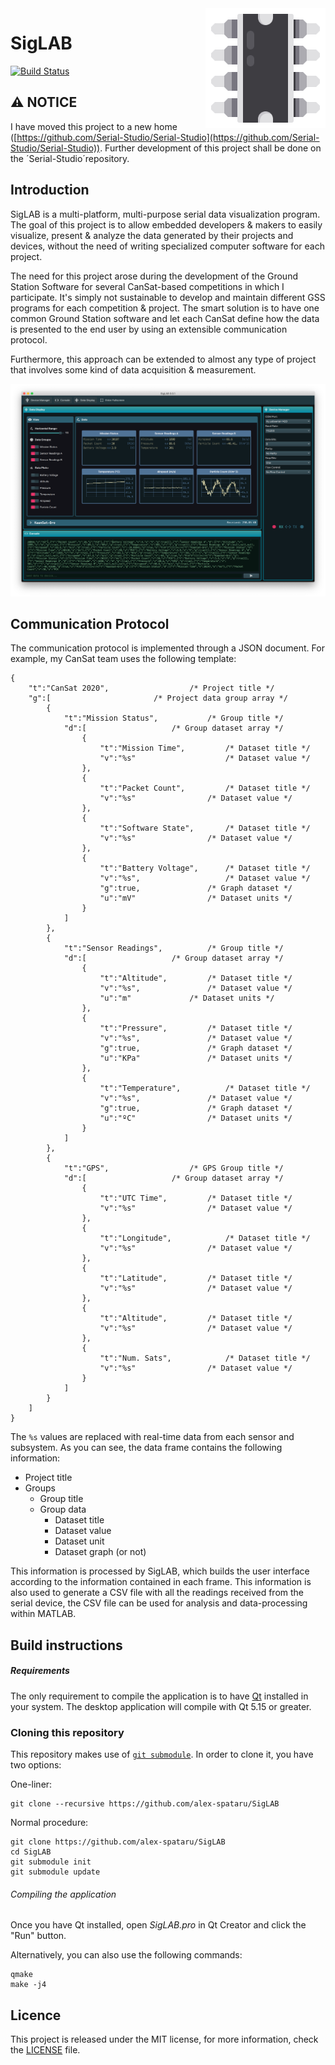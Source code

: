 <a href="#">
    <img width="192px" height="192px" src="doc/icon.png" align="right" />
</a>

# SigLAB

[![Build Status](https://api.travis-ci.org/alex-spataru/SigLAB.svg?branch=master)](https://travis-ci.org/alex-spataru/SigLAB)

## :warning: NOTICE

I have moved this project to a new home ([https://github.com/Serial-Studio/Serial-Studio](https://github.com/Serial-Studio/Serial-Studio)). Further development of this project shall be done on the ´Serial-Studio´repository.

## Introduction

SigLAB is a multi-platform, multi-purpose serial data visualization program. The goal of this project is to allow embedded developers & makers to easily visualize, present & analyze the data generated by their projects and devices, without the need of writing specialized computer software for each project.

The need for this project arose during the development of the Ground Station Software for several CanSat-based competitions in which I participate. It's simply not sustainable to develop and maintain different GSS programs for each competition & project. The smart solution is to have one common Ground Station software and let each CanSat define how the data is presented to the end user by using an extensible communication protocol.

Furthermore, this approach can be extended to almost any type of project that involves some kind of data acquisition & measurement.

![Screenshot](doc/screenshot.png)

## Communication Protocol

The communication protocol is implemented through a JSON document. For example, my CanSat team uses the following template:

```
{
    "t":"CanSat 2020",					/* Project title */
    "g":[						/* Project data group array */
        {
            "t":"Mission Status",			/* Group title */
            "d":[					/* Group dataset array */
                {
                    "t":"Mission Time",			/* Dataset title */
                    "v":"%s"			        /* Dataset value */
                },
                {
                    "t":"Packet Count",			/* Dataset title */
                    "v":"%s"				/* Dataset value */
                },
                {
                    "t":"Software State",		/* Dataset title */
                    "v":"%s"				/* Dataset value */
                },
                {
                    "t":"Battery Voltage",		/* Dataset title */
                    "v":"%s",			        /* Dataset value */
                    "g":true,				/* Graph dataset */
                    "u":"mV"				/* Dataset units */
                }
            ]
        },
        {
            "t":"Sensor Readings",			/* Group title */
            "d":[					/* Group dataset array */
                {	
                    "t":"Altitude",			/* Dataset title */
                    "v":"%s",				/* Dataset value */
                    "u":"m"				/* Dataset units */
                },
                {
                    "t":"Pressure",			/* Dataset title */
                    "v":"%s",				/* Dataset value */
                    "g":true,				/* Graph dataset */
                    "u":"KPa"				/* Dataset units */
                },
                {
                    "t":"Temperature",			/* Dataset title */
                    "v":"%s",				/* Dataset value */
                    "g":true,				/* Graph dataset */
                    "u":"ºC"				/* Dataset units */
                }
            ]
        },
        {
            "t":"GPS",					/* GPS Group title */
            "d":[					/* Group dataset array */
                {
                    "t":"UTC Time",			/* Dataset title */
                    "v":"%s"				/* Dataset value */
                },
                {
                    "t":"Longitude",			/* Dataset title */
                    "v":"%s"				/* Dataset value */
                },
                {
                    "t":"Latitude",			/* Dataset title */
                    "v":"%s"				/* Dataset value */
                },
                {
                    "t":"Altitude",			/* Dataset title */
                    "v":"%s"				/* Dataset value */
                },
                {
                    "t":"Num. Sats",			/* Dataset title */
                    "v":"%s"				/* Dataset value */
                }
            ]
        }
    ]
}
```
    
The `%s` values are replaced with real-time data from each sensor and subsystem. As you can see, the data frame contains the following information:

- Project title
- Groups
  - Group title
  - Group data
    - Dataset title
    - Dataset value
    - Dataset unit
    - Dataset graph (or not)
    
This information is processed by SigLAB, which builds the user interface according to the information contained in each frame. This information is also used to generate a CSV file with all the readings received from the serial device, the CSV file can be used for analysis and data-processing within MATLAB.

## Build instructions

##### Requirements

The only requirement to compile the application is to have [Qt](http://www.qt.io/download-open-source/) installed in your system. The desktop application will compile with Qt 5.15 or greater.

### Cloning this repository

This repository makes use of [`git submodule`](https://git-scm.com/docs/git-submodule). In order to clone it, you have two options:

One-liner:

    git clone --recursive https://github.com/alex-spataru/SigLAB

Normal procedure:

    git clone https://github.com/alex-spataru/SigLAB
    cd SigLAB
    git submodule init
    git submodule update
    
###### Compiling the application

Once you have Qt installed, open *SigLAB.pro* in Qt Creator and click the "Run" button.

Alternatively, you can also use the following commands:

	qmake
	make -j4

## Licence

This project is released under the MIT license, for more information, check the [LICENSE](LICENSE.md) file.



